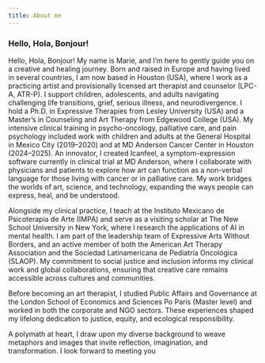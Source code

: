 ```yaml
---
title: About me
---
```

### Hello, Hola, Bonjour!
Hello, Hola, Bonjour!
My name is Marie, and I’m here to gently guide you on a creative and healing journey. Born and raised in Europe and having lived in several countries, I am now based in Houston (USA), where I work as a practicing artist and provisionally licensed art therapist and counselor (LPC-A, ATR-P). I support children, adolescents, and adults navigating challenging life transitions, grief, serious illness, and neurodivergence.
I hold a Ph.D. in Expressive Therapies from Lesley University (USA) and a Master’s in Counseling and Art Therapy from Edgewood College (USA). My intensive clinical training in psycho-oncology, palliative care, and pain psychology included work with children and adults at the General Hospital in Mexico City (2019–2020) and at MD Anderson Cancer Center in Houston (2024–2025). An innovator, I created Icanfeel, a symptom-expression software currently in clinical trial at MD Anderson, where I collaborate with physicians and patients to explore how art can function as a non-verbal language for those living with cancer or in palliative care. My work bridges the worlds of art, science, and technology, expanding the ways people can express, heal, and be understood.

Alongside my clinical practice, I teach at the Instituto Mexicano de Psicoterapia de Arte (IMPA) and serve as a visiting scholar at The New School University in New York, where I research the applications of AI in mental health. I am part of the leadership team of Expressive Arts Without Borders, and an active member of both the American Art Therapy Association and the Sociedad Latinamericana de Pediatría Oncológica (SLAOP). My commitment to social justice and inclusion informs my clinical work and global collaborations, ensuring that creative care remains accessible across cultures and communities.

Before becoming an art therapist, I studied Public Affairs and Governance at the London School of Economics and Sciences Po Paris (Master level) and worked in both the corporate and NGO sectors. These experiences shaped my lifelong dedication to justice, equity, and ecological responsibility.

A polymath at heart, I draw upon my diverse background to weave metaphors and images that invite reflection, imagination, and transformation.
I look forward to meeting you
